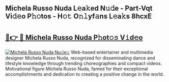 ## Michela Russo Nuda L𝚎a𝚔ed N𝚞𝚍e - Part-Vqt Vi𝚍𝚎o P𝚑𝚘tos - H𝚘𝚝 O𝚗𝚕yf𝚊ns L𝚎a𝚔s 8hcxE

# <h2><a href="http://kf5edh.oniu.top/?m=Michela+Russo+Nuda">🔗👉 🔴 Michela Russo Nuda P𝚑ot𝚘𝚜 V𝚒d𝚎o</a></h2>

[![Michela Russo Nuda Nu𝚍e𝚜](https://i.imgur.com/0qMVB7G.gif)](http://kf5edh.oniu.top/?m=Michela+Russo+Nuda)
Web-based entertainer and multimedia designer Michela Russo Nuda, recognized for disseminating dance and lifestyle knowledge through trending choreographies and compact videos. Motivational figure Michela Russo Nuda, famed for their exceptional accomplishments and dedication to creating a positive change in the world.  

